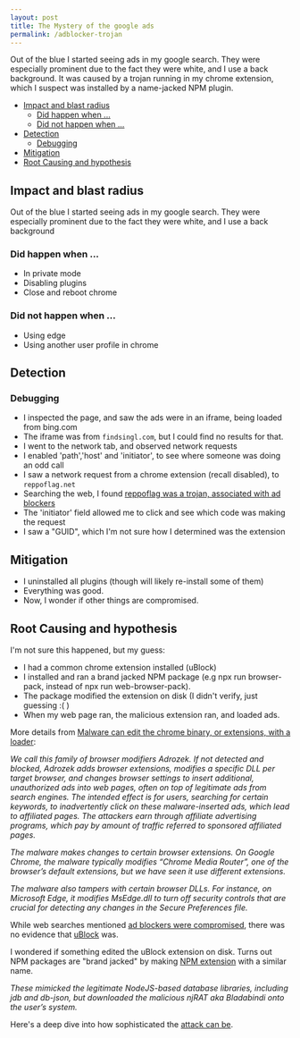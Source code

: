 ```yaml
---
layout: post
title: The Mystery of the google ads
permalink: /adblocker-trojan
---
```


Out of the blue I started seeing ads in my google search. They were especially prominent due to the fact they were white, and I use a back background. It was caused by a trojan running in my chrome extension, which I suspect was installed by a name-jacked NPM plugin.

<!-- prettier-ignore-start -->
<!-- vim-markdown-toc GFM -->

- [Impact and blast radius](#impact-and-blast-radius)
    - [Did happen when ...](#did-happen-when-)
    - [Did not happen  when ...](#did-not-happen--when-)
- [Detection](#detection)
    - [Debugging](#debugging)
- [Mitigation](#mitigation)
- [Root Causing and hypothesis](#root-causing-and-hypothesis)

<!-- vim-markdown-toc -->
<!-- prettier-ignore-end -->

## Impact and blast radius

Out of the blue I started seeing ads in my google search. They were especially prominent due to the fact they were white, and I use a back background

### Did happen when ...

- In private mode
- Disabling plugins
- Close and reboot chrome

### Did not happen when ...

- Using edge
- Using another user profile in chrome

## Detection

### Debugging

- I inspected the page, and saw the ads were in an iframe, being loaded from bing.com
- The iframe was from `findsingl.com`, but I could find no results for that.
- I went to the network tab, and observed network requests
- I enabled 'path','host' and 'initiator', to see where someone was doing an odd call
- I saw a network request from a chrome extension (recall disabled), to `reppoflag.net`
- Searching the web, I found [reppoflag was a trojan, associated with ad blockers](https://support.google.com/chrome/thread/75968285/trojan-warning-reppoflag-net?hl=en)
- The 'initiator' field allowed me to click and see which code was making the request
- I saw a "GUID", which I'm not sure how I determined was the extension

## Mitigation

- I uninstalled all plugins (though will likely re-install some of them)
- Everything was good.
- Now, I wonder if other things are compromised.

## Root Causing and hypothesis

I'm not sure this happened, but my guess:

- I had a common chrome extension installed (uBlock)
- I installed and ran a brand jacked NPM package (e.g npx run browser-pack, instead of npx run web-browser-pack).
- The package modified the extension on disk (I didn't verify, just guessing :( )
- When my web page ran, the malicious extension ran, and loaded ads.

More details from [Malware can edit the chrome binary, or extensions, with a loader](https://www.microsoft.com/security/blog/2020/12/10/widespread-malware-campaign-seeks-to-silently-inject-ads-into-search-results-affects-multiple-browsers/):

_We call this family of browser modifiers Adrozek. If not detected and blocked, Adrozek adds browser extensions, modifies a specific DLL per target browser, and changes browser settings to insert additional, unauthorized ads into web pages, often on top of legitimate ads from search engines. The intended effect is for users, searching for certain keywords, to inadvertently click on these malware-inserted ads, which lead to affiliated pages. The attackers earn through affiliate advertising programs, which pay by amount of traffic referred to sponsored affiliated pages._

_The malware makes changes to certain browser extensions. On Google Chrome, the malware typically modifies “Chrome Media Router”, one of the browser’s default extensions, but we have seen it use different extensions._

_The malware also tampers with certain browser DLLs. For instance, on Microsoft Edge, it modifies MsEdge.dll to turn off security controls that are crucial for detecting any changes in the Secure Preferences file._

While web searches mentioned [ad blockers were compromised](https://www.imperva.com/blog/the-ad-blocker-that-injects-ads/), there was no evidence that [uBlock](https://chrome.google.com/webstore/detail/ublock-origin/cjpalhdlnbpafiamejdnhcphjbkeiagm?hl=en) was.

I wondered if something edited the uBlock extension on disk. Turns out NPM packages are "brand jacked" by making [NPM extension](https://blog.sonatype.com/open-source-attacks-on-the-rise-top-8-malicious-packages-found-in-npm) with a similar name.

_These mimicked the legitimate NodeJS-based database libraries, including jdb and db-json, but downloaded the malicious njRAT aka Bladabindi onto the user’s system._

Here's a deep dive into how sophisticated the [attack can be](https://blog.sonatype.com/bladabindi-njrat-rat-in-jdb.js-npm-malware).

